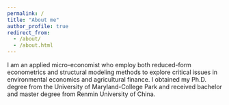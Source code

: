 ```yaml
---
permalink: /
title: "About me"
author_profile: true
redirect_from: 
  - /about/
  - /about.html
---
```


I am an applied micro-economist who employ both reduced-form econometrics and structural modeling methods to explore critical issues in environmental economics and agricultural finance. I obtained my Ph.D. degree from the University of Maryland-College Park and received bachelor and master degree from Renmin University of China. 

